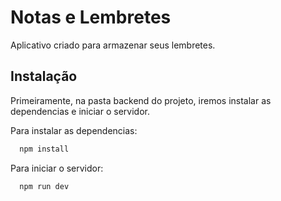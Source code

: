# Notas e Lembretes

Aplicativo criado para armazenar seus lembretes.

## Instalação


Primeiramente, na pasta backend do projeto, iremos instalar as dependencias e iniciar o servidor.

Para instalar as dependencias:

```bash
  npm install
```
    
Para iniciar o servidor:

```bash
  npm run dev
```